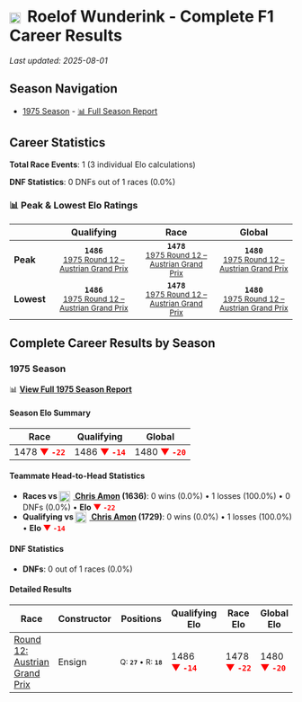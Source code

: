# <img src="https://upload.wikimedia.org/wikipedia/commons/2/20/Flag_of_the_Netherlands.svg" alt="Netherlands" width="20" height="auto" style="vertical-align: middle; margin-right: 5px;" onerror="this.outerHTML='🇳🇱'; this.style.marginRight='5px';"/> Roelof Wunderink - Complete F1 Career Results

*Last updated: 2025-08-01*

## Season Navigation

- [1975 Season](#1975-season) - [📊 Full Season Report](../seasons/1975-season-report)

## Career Statistics

**Total Race Events**: 1 (3 individual Elo calculations)

**DNF Statistics**: 0 DNFs out of 1 races (0.0%)

### 📊 Peak & Lowest Elo Ratings

| &nbsp; | Qualifying | Race | Global |
|-------|------------|------|--------|
| **Peak** | <center>**`1486`**<br/><small>[1975 Round 12 – Austrian Grand Prix](../seasons/1975-season-report#round-12-austrian-grand-prix)</small></center> | <center>**`1478`**<br/><small>[1975 Round 12 – Austrian Grand Prix](../seasons/1975-season-report#round-12-austrian-grand-prix)</small></center> | <center>**`1480`**<br/><small>[1975 Round 12 – Austrian Grand Prix](../seasons/1975-season-report#round-12-austrian-grand-prix)</small></center> |
| **Lowest** | <center>**`1486`**<br/><small>[1975 Round 12 – Austrian Grand Prix](../seasons/1975-season-report#round-12-austrian-grand-prix)</small></center> | <center>**`1478`**<br/><small>[1975 Round 12 – Austrian Grand Prix](../seasons/1975-season-report#round-12-austrian-grand-prix)</small></center> | <center>**`1480`**<br/><small>[1975 Round 12 – Austrian Grand Prix](../seasons/1975-season-report#round-12-austrian-grand-prix)</small></center> |


## Complete Career Results by Season

### 1975 Season

📊 **[View Full 1975 Season Report](../seasons/1975-season-report)**

#### Season Elo Summary

| Race | Qualifying | Global |
|------|------------|--------|
| 1478 **<span style="color: red;">▼&nbsp;`-22`</span>** | 1486 **<span style="color: red;">▼&nbsp;`-14`</span>** | 1480 **<span style="color: red;">▼&nbsp;`-20`</span>** |

#### Teammate Head-to-Head Statistics

- **Races vs [<img src="https://upload.wikimedia.org/wikipedia/commons/3/3e/Flag_of_New_Zealand.svg" alt="New Zealand" width="20" height="auto" style="vertical-align: middle; margin-right: 5px;" onerror="this.outerHTML='🇳🇿'; this.style.marginRight='5px';"/> Chris Amon](chris-amon) (1636)**: 0 wins (0.0%) • 1 losses (100.0%) • 0 DNFs (0.0%) • **Elo <span style="color: red;">▼&nbsp;`-22`</span>**
- **Qualifying vs [<img src="https://upload.wikimedia.org/wikipedia/commons/3/3e/Flag_of_New_Zealand.svg" alt="New Zealand" width="20" height="auto" style="vertical-align: middle; margin-right: 5px;" onerror="this.outerHTML='🇳🇿'; this.style.marginRight='5px';"/> Chris Amon](chris-amon) (1729)**: 0 wins (0.0%) • 1 losses (100.0%) • **Elo <span style="color: red;">▼&nbsp;`-14`</span>**

#### DNF Statistics

- **DNFs**: 0 out of 1 races (0.0%)

#### Detailed Results

| Race | Constructor | Positions | Qualifying Elo | Race Elo | Global Elo | Teammate |
|------|-------------|-----------|----------------|----------|------------|----------|
| [Round 12: Austrian Grand Prix](../seasons/1975-season-report#round-12-austrian-grand-prix) | Ensign | <small>Q:&nbsp;**`27`**&nbsp;•&nbsp;R:&nbsp;**`18`**</small> | 1486 **<span style="color: red;">▼&nbsp;`-14`</span>** | 1478 **<span style="color: red;">▼&nbsp;`-22`</span>** | 1480 **<span style="color: red;">▼&nbsp;`-20`</span>** | [<img src="https://upload.wikimedia.org/wikipedia/commons/3/3e/Flag_of_New_Zealand.svg" alt="New Zealand" width="20" height="auto" style="vertical-align: middle; margin-right: 5px;" onerror="this.outerHTML='🇳🇿'; this.style.marginRight='5px';"/> Chris Amon](chris-amon)<br/><small>Q:&nbsp;**`23`**&nbsp;•&nbsp;R:&nbsp;**`12`**</small> |

